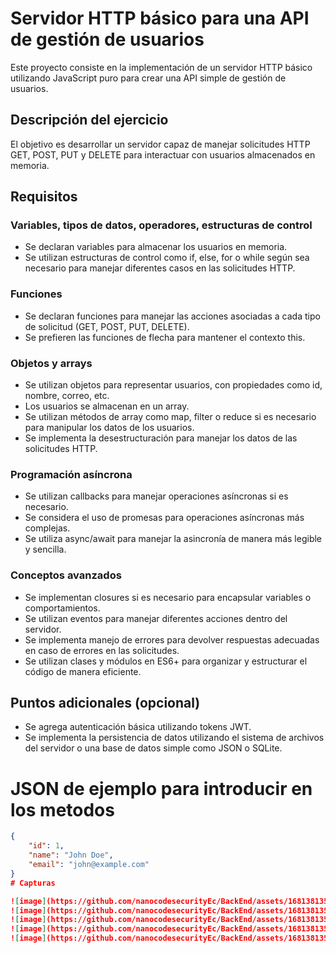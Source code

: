 # Servidor HTTP básico para una API de gestión de usuarios

Este proyecto consiste en la implementación de un servidor HTTP básico utilizando JavaScript puro para crear una API simple de gestión de usuarios.

## Descripción del ejercicio

El objetivo es desarrollar un servidor capaz de manejar solicitudes HTTP GET, POST, PUT y DELETE para interactuar con usuarios almacenados en memoria.

## Requisitos

### Variables, tipos de datos, operadores, estructuras de control

- Se declaran variables para almacenar los usuarios en memoria.
- Se utilizan estructuras de control como if, else, for o while según sea necesario para manejar diferentes casos en las solicitudes HTTP.

### Funciones

- Se declaran funciones para manejar las acciones asociadas a cada tipo de solicitud (GET, POST, PUT, DELETE).
- Se prefieren las funciones de flecha para mantener el contexto this.

### Objetos y arrays

- Se utilizan objetos para representar usuarios, con propiedades como id, nombre, correo, etc.
- Los usuarios se almacenan en un array.
- Se utilizan métodos de array como map, filter o reduce si es necesario para manipular los datos de los usuarios.
- Se implementa la desestructuración para manejar los datos de las solicitudes HTTP.

### Programación asíncrona

- Se utilizan callbacks para manejar operaciones asíncronas si es necesario.
- Se considera el uso de promesas para operaciones asíncronas más complejas.
- Se utiliza async/await para manejar la asincronía de manera más legible y sencilla.

### Conceptos avanzados

- Se implementan closures si es necesario para encapsular variables o comportamientos.
- Se utilizan eventos para manejar diferentes acciones dentro del servidor.
- Se implementa manejo de errores para devolver respuestas adecuadas en caso de errores en las solicitudes.
- Se utilizan clases y módulos en ES6+ para organizar y estructurar el código de manera eficiente.

## Puntos adicionales (opcional)

- Se agrega autenticación básica utilizando tokens JWT.
- Se implementa la persistencia de datos utilizando el sistema de archivos del servidor o una base de datos simple como JSON o SQLite.




# JSON de ejemplo para introducir en los metodos

```json
{
    "id": 1,
    "name": "John Doe",
    "email": "john@example.com"
}
# Capturas

![image](https://github.com/nanocodesecurityEc/BackEnd/assets/168138135/0dac9aa9-4d10-4fa0-9f23-7f8639dc4cca)
![image](https://github.com/nanocodesecurityEc/BackEnd/assets/168138135/1c172d06-a243-46dc-a5fa-098cb450d1f1)
![image](https://github.com/nanocodesecurityEc/BackEnd/assets/168138135/79f28d90-50c3-488f-99e9-33d3b0be3589)
![image](https://github.com/nanocodesecurityEc/BackEnd/assets/168138135/56cbf47b-fd6c-4a67-a9f9-c08365214495)
![image](https://github.com/nanocodesecurityEc/BackEnd/assets/168138135/581d1fa7-aa48-48db-9cfe-6b8bb355e9a6)

